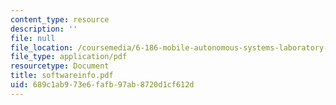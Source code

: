 ```yaml
---
content_type: resource
description: ''
file: null
file_location: /coursemedia/6-186-mobile-autonomous-systems-laboratory-january-iap-2005/689c1ab973e6fafb97ab8720d1cf612d_softwareinfo.pdf
file_type: application/pdf
resourcetype: Document
title: softwareinfo.pdf
uid: 689c1ab9-73e6-fafb-97ab-8720d1cf612d
---
```

